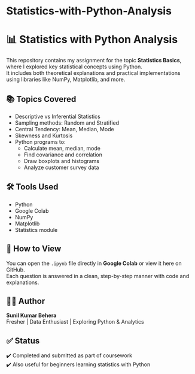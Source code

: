 # Statistics-with-Python-Analysis
# 📊 Statistics with Python Analysis

This repository contains my assignment for the topic **Statistics Basics**, where I explored key statistical concepts using Python.  
It includes both theoretical explanations and practical implementations using libraries like NumPy, Matplotlib, and more.

## 📚 Topics Covered

- Descriptive vs Inferential Statistics  
- Sampling methods: Random and Stratified  
- Central Tendency: Mean, Median, Mode  
- Skewness and Kurtosis  
- Python programs to:
  - Calculate mean, median, mode  
  - Find covariance and correlation  
  - Draw boxplots and histograms  
  - Analyze customer survey data 

## 🛠️ Tools Used

- Python  
- Google Colab  
- NumPy  
- Matplotlib  
- Statistics module

## 📁 How to View

You can open the `.ipynb` file directly in **Google Colab** or view it here on GitHub.  
Each question is answered in a clean, step-by-step manner with code and explanations.

## 🙋‍♂️ Author

**Sunil Kumar Behera**  
Fresher | Data Enthusiast | Exploring Python & Analytics

## ✅ Status

✔️ Completed and submitted as part of coursework  
✔️ Also useful for beginners learning statistics with Python  

